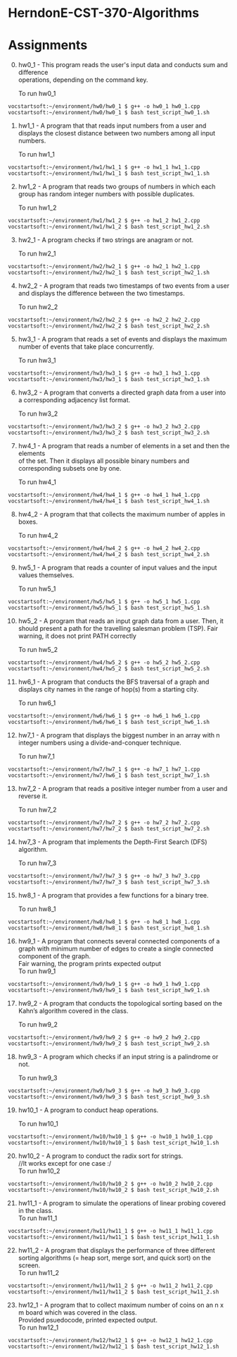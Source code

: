 # HerndonE-CST-370-Algorithms

# Assignments    

0. hw0_1 - This program reads the user's input data and conducts sum and difference     
operations, depending on the command key.    

	To run hw0_1
```console
vocstartsoft:~/environment/hw0/hw0_1 $ g++ -o hw0_1 hw0_1.cpp
vocstartsoft:~/environment/hw0/hw0_1 $ bash test_script_hw0_1.sh
```

1. hw1_1 - A program that that reads input numbers from a user and displays the closest
distance between two numbers among all input numbers.

	To run hw1_1
```console
vocstartsoft:~/environment/hw1/hw1_1 $ g++ -o hw1_1 hw1_1.cpp
vocstartsoft:~/environment/hw1/hw1_1 $ bash test_script_hw1_1.sh
```

2. hw1_2 - A program that reads two groups of numbers in which each group has random integer numbers with
possible duplicates. 

	To run hw1_2
```console
vocstartsoft:~/environment/hw1/hw1_2 $ g++ -o hw1_2 hw1_2.cpp
vocstartsoft:~/environment/hw1/hw1_2 $ bash test_script_hw1_2.sh
```

3. hw2_1 -  A program checks if two strings are anagram or not.     

	To run hw2_1
```console
vocstartsoft:~/environment/hw2/hw2_1 $ g++ -o hw2_1 hw2_1.cpp
vocstartsoft:~/environment/hw2/hw2_1 $ bash test_script_hw2_1.sh
```

4. hw2_2 - A program that reads two timestamps of two events from a user and displays the difference between the two timestamps.    

	To run hw2_2
```console
vocstartsoft:~/environment/hw2/hw2_2 $ g++ -o hw2_2 hw2_2.cpp
vocstartsoft:~/environment/hw2/hw2_2 $ bash test_script_hw2_2.sh
```

5. hw3_1 - A program that reads a set of events and displays the maximum number of events that take place concurrently.    

	To run hw3_1
```console
vocstartsoft:~/environment/hw3/hw3_1 $ g++ -o hw3_1 hw3_1.cpp
vocstartsoft:~/environment/hw3/hw3_1 $ bash test_script_hw3_1.sh
```

6. hw3_2 - A program that converts a directed graph data from a user into a corresponding adjacency list format.     

	To run hw3_2
```console
vocstartsoft:~/environment/hw3/hw3_2 $ g++ -o hw3_2 hw3_2.cpp
vocstartsoft:~/environment/hw3/hw3_2 $ bash test_script_hw3_2.sh
```

7. hw4_1 - A program that reads a number of elements in a set and then the elements     
of the set. Then it displays all possible binary numbers and corresponding subsets one by one.          

	To run hw4_1
```console
vocstartsoft:~/environment/hw4/hw4_1 $ g++ -o hw4_1 hw4_1.cpp
vocstartsoft:~/environment/hw4/hw4_1 $ bash test_script_hw4_1.sh
```

8. hw4_2 - A program that that collects the maximum number of apples in boxes.    

	To run hw4_2
```console
vocstartsoft:~/environment/hw4/hw4_2 $ g++ -o hw4_2 hw4_2.cpp
vocstartsoft:~/environment/hw4/hw4_2 $ bash test_script_hw4_2.sh
```

9. hw5_1 - A program that reads a counter of input values and the input values themselves.              

	To run hw5_1
```console
vocstartsoft:~/environment/hw5/hw5_1 $ g++ -o hw5_1 hw5_1.cpp
vocstartsoft:~/environment/hw5/hw5_1 $ bash test_script_hw5_1.sh
```

10. hw5_2 - A program that reads an input graph data from a user.
Then, it should present a path for the travelling salesman problem (TSP).
Fair warning, it does not print PATH correctly    

	To run hw5_2
```console
vocstartsoft:~/environment/hw4/hw5_2 $ g++ -o hw5_2 hw5_2.cpp
vocstartsoft:~/environment/hw4/hw5_2 $ bash test_script_hw5_2.sh
```
11. hw6_1 - A program that conducts the BFS traversal of a graph and 
displays city names in the range of hop(s) from a starting city.    

	To run hw6_1
```console
vocstartsoft:~/environment/hw6/hw6_1 $ g++ -o hw6_1 hw6_1.cpp
vocstartsoft:~/environment/hw6/hw6_1 $ bash test_script_hw6_1.sh
```

12. hw7_1 - A program that displays the biggest number in an array with n integer numbers using a divide-and-conquer technique.         

	To run hw7_1
```console
vocstartsoft:~/environment/hw7/hw7_1 $ g++ -o hw7_1 hw7_1.cpp
vocstartsoft:~/environment/hw7/hw6_1 $ bash test_script_hw7_1.sh
```

13. hw7_2 - A program that reads a positive integer number from a user and reverse it.        

	To run hw7_2
```console
vocstartsoft:~/environment/hw7/hw7_2 $ g++ -o hw7_2 hw7_2.cpp
vocstartsoft:~/environment/hw7/hw7_2 $ bash test_script_hw7_2.sh
```

14. hw7_3 - A program that implements the Depth-First Search (DFS) algorithm.    

	To run hw7_3
```console
vocstartsoft:~/environment/hw7/hw7_3 $ g++ -o hw7_3 hw7_3.cpp
vocstartsoft:~/environment/hw7/hw7_3 $ bash test_script_hw7_3.sh
```

15. hw8_1 - A program that provides a few functions for a binary tree.    

	To run hw8_1
```console
vocstartsoft:~/environment/hw8/hw8_1 $ g++ -o hw8_1 hw8_1.cpp
vocstartsoft:~/environment/hw8/hw8_1 $ bash test_script_hw8_1.sh
```

16. hw9_1 - A program that connects several connected components of a graph with minimum number of edges to create a single connected component of the graph.    
Fair warning, the program prints expected output    
	To run hw9_1
```console
vocstartsoft:~/environment/hw9/hw9_1 $ g++ -o hw9_1 hw9_1.cpp
vocstartsoft:~/environment/hw9/hw9_1 $ bash test_script_hw9_1.sh
```

17. hw9_2 - A program that conducts the topological sorting based on the Kahn’s algorithm covered in the class.    

	To run hw9_2
```console
vocstartsoft:~/environment/hw9/hw9_2 $ g++ -o hw9_2 hw9_2.cpp
vocstartsoft:~/environment/hw9/hw9_2 $ bash test_script_hw9_2.sh
```

18. hw9_3 - A program which checks if an input string is a palindrome or not.     

	To run hw9_3
```console
vocstartsoft:~/environment/hw9/hw9_3 $ g++ -o hw9_3 hw9_3.cpp
vocstartsoft:~/environment/hw9/hw9_3 $ bash test_script_hw9_3.sh
```

19. hw10_1 - A program to conduct heap operations.        

	To run hw10_1
```console
vocstartsoft:~/environment/hw10/hw10_1 $ g++ -o hw10_1 hw10_1.cpp
vocstartsoft:~/environment/hw10/hw10_1 $ bash test_script_hw10_1.sh
```

20. hw10_2 - A program to conduct the radix sort for strings.      
//It works except for one case :/    
	To run hw10_2
```console
vocstartsoft:~/environment/hw10/hw10_2 $ g++ -o hw10_2 hw10_2.cpp
vocstartsoft:~/environment/hw10/hw10_2 $ bash test_script_hw10_2.sh
```

21. hw11_1 - A program to simulate the operations of linear probing covered in the class.    
	To run hw11_1
```console
vocstartsoft:~/environment/hw11/hw11_1 $ g++ -o hw11_1 hw11_1.cpp
vocstartsoft:~/environment/hw11/hw11_1 $ bash test_script_hw11_1.sh
```

22. hw11_2 - A program that displays the performance of three different
sorting algorithms (= heap sort, merge sort, and quick sort) on the screen.    
	To run hw11_2
```console
vocstartsoft:~/environment/hw11/hw11_2 $ g++ -o hw11_2 hw11_2.cpp
vocstartsoft:~/environment/hw11/hw11_2 $ bash test_script_hw11_2.sh
```

23. hw12_1 - A program that to collect maximum number of coins
on an n x m board which was covered in the class.    
Provided psuedocode, printed expected output.       
	To run hw12_1
```console
vocstartsoft:~/environment/hw12/hw12_1 $ g++ -o hw12_1 hw12_1.cpp
vocstartsoft:~/environment/hw12/hw12_1 $ bash test_script_hw12_1.sh
```
